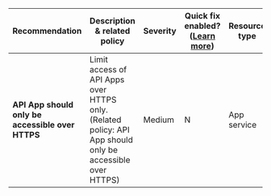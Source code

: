 |Recommendation|Description & related policy|Severity|Quick fix enabled?([Learn more](https://docs.microsoft.com/azure/security-center/security-center-remediate-recommendations#recommendations-with-quick-fix-remediation))|Resource type|
|----|----|----|----|----|
|**API App should only be accessible over HTTPS**|Limit access of API Apps over HTTPS only.<br>(Related policy: API App should only be accessible over HTTPS)|Medium|N|App service|
